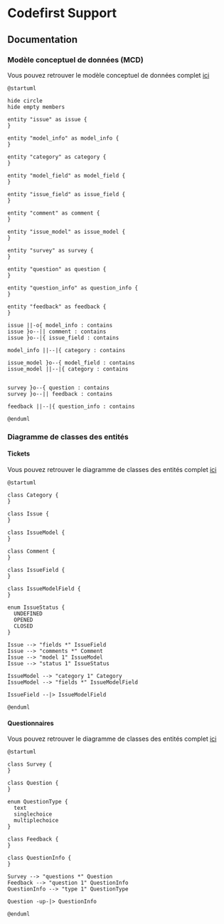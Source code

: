 # Codefirst Support

## Documentation

### Modèle conceptuel de données (MCD)

Vous pouvez retrouver le modèle conceptuel de données complet [ici](docs/api/mcd.md)

```plantuml
@startuml

hide circle
hide empty members

entity "issue" as issue {
}

entity "model_info" as model_info {
}

entity "category" as category {
}

entity "model_field" as model_field {
}

entity "issue_field" as issue_field {
}

entity "comment" as comment {
}

entity "issue_model" as issue_model {
}

entity "survey" as survey {
}

entity "question" as question {
}

entity "question_info" as question_info {
}

entity "feedback" as feedback {
}

issue ||-o{ model_info : contains
issue }o--|| comment : contains
issue }o--|{ issue_field : contains 

model_info ||--|{ category : contains

issue_model }o--{ model_field : contains
issue_model ||--|{ category : contains


survey }o--{ question : contains
survey }o--|| feedback : contains

feedback ||--|{ question_info : contains

@enduml
```

### Diagramme de classes des entités

#### Tickets

Vous pouvez retrouver le diagramme de classes des entités complet [ici](docs/api/class-diagram-issue.md)

```plantuml
@startuml

class Category {
}

class Issue {
}

class IssueModel {
}

class Comment {
}

class IssueField {
}

class IssueModelField {
}

enum IssueStatus {
  UNDEFINED
  OPENED
  CLOSED
}

Issue --> "fields *" IssueField
Issue --> "comments *" Comment
Issue --> "model 1" IssueModel
Issue --> "status 1" IssueStatus

IssueModel --> "category 1" Category
IssueModel --> "fields *" IssueModelField

IssueField --|> IssueModelField

@enduml
```

#### Questionnaires

Vous pouvez retrouver le diagramme de classes des entités complet [ici](docs/api/class-diagram-survey.md)

```plantuml
@startuml

class Survey {
}

class Question {
}

enum QuestionType {
  text
  singlechoice
  multiplechoice
}

class Feedback {
}

class QuestionInfo {
}

Survey --> "questions *" Question
Feedback --> "question 1" QuestionInfo
QuestionInfo --> "type 1" QuestionType

Question -up-|> QuestionInfo

@enduml
```